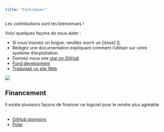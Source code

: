 ```yaml
---
title: "Contribuer"
---
```


Les contributions sont les bienvenues !

Voici quelques façons de nous aider :

- Si vous trouvez un bogue, veuillez ouvrir un [issue] [0].
- Rédigez une documentation expliquant comment l’utiliser sur votre système
  d’exploitation.
- Donnez-nous une [star on GitHub][1]
- [Fund development](#funding)
- [Traduisez ce site Web][4]

[![](https://hosted.weblate.org/widget/simple-dhcp-server/multi-green.svg)][4]

## Financement

Il existe plusieurs façons de financer ce logiciel pour le rendre plus agréable
:

- [GitHub sponsors][2]
- [Polar][3]

[0]: https://github.com/niccokunzmann/python_dhcp_server/issues
[1]: https://github.com/niccokunzmann/simple_dhcp_server/
[2]: https://github.com/sponsors/niccokunzmann
[3]: https://polar.sh/niccokunzmann
[4]: https://hosted.weblate.org/engage/simple-dhcp-server/
